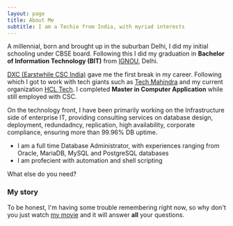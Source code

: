 ```yaml
---
layout: page
title: About Me
subtitle: I am a Techie from India, with myriad interests
---
```


A millennial, born and brought up in the suburban Delhi, I did my initial schooling under CBSE board. Following this I did my graduation in **Bachelor of Information Technology (BIT)** from [IGNOU](https://www.ignou.ac.in/), Delhi.

[DXC (Earstwhile CSC India)](https://dxc.com/in/en) gave me the first break in my career. Following which I got to work with tech giants such as [Tech Mahindra](https://www.techmahindra.com/) and my current organization [HCL Tech](https://www.hcltech.com/). I completed **Master in Computer Application** while still employed with CSC.

On the technology front, I have been primarily working on the Infrastructure side of enterprise IT, providing consulting services on database design, deployment, redundadncy, replication, high availability, corporate compliance, ensuring more than 99.96% DB uptime.
- I am a full time Database Administrator, with experiences ranging from Oracle, MariaDB, MySQL and PostgreSQL databases
- I am profecient with automation and shell scripting

What else do you need?

### My story

To be honest, I'm having some trouble remembering right now, so why don't you just watch [my movie](https://en.wikipedia.org/wiki/The_Princess_Bride_%28film%29) and it will answer **all** your questions.
